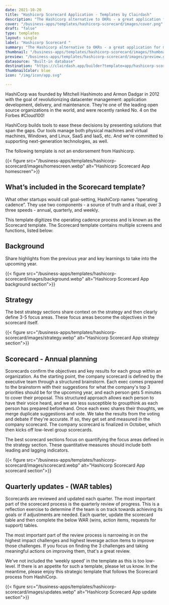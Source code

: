 ```yaml
---
date: 2021-10-20
title: "Hashicorp Scorecard Application - Templates by Clairdash"
description: "The Hashicorp alternative to OKRs - a great application for managing goals. Browse through our selection of free application templates and build an internal application in minutes."
cover: "/business-apps/templates/hashicorp-scorecard/images/cover.png"
draft: "false"
type: templates
layout: single
label: "Hashicorp Scorecard "
summary: "The Hashicorp alternative to OKRs - a great application for managing goals."
thumbnail: "/business-apps/templates/hashicorp-scorecard/images/thumbnail.jpg"
preview: "/business-apps/templates/hashicorp-scorecard/images/preview.gif"
datasource: "Built-in database"
destination: "https://clairdash.app/builder?template=app/hashicorp-scorecard"
thumbnailColor: blue
icon: "/img/icon/app.svg"

---
```


HashiCorp was founded by Mitchell Hashimoto and Armon Dadgar in 2012 with the goal of revolutionizing datacenter management: application development, delivery, and maintenance. They’re one of the leading open source organizations in the world, and were recently ranked No. 4 on the Forbes #Cloud100! 

HashiCorp builds tools to ease these decisions by presenting solutions that span the gaps. Our tools manage both physical machines and virtual machines, Windows, and Linux, SaaS and IaaS, etc. And we're committed to supporting next-generation technologies, as well.

The following template is not an endorsement from Hashicorp.

{{< figure src="/business-apps/templates/hashicorp-scorecard/images/homescreen.webp" alt="Hashicorp Scorecard App homescreen">}} 

## What’s included in the Scorecard template?

What other startups would call goal-setting, HashiCorp names “operating cadence”.  They use two components - a source of truth and a ritual, over 3 three speeds - annual, quarterly, and weekly.

This template digitizes the operating cadence process and is known as the Scorecard template. The Scorecard template contains multiple screens and functions, listed below:

## Background

Share highlights from the previous year and key learnings to take into the upcoming year. 

{{< figure src="/business-apps/templates/hashicorp-scorecard/images/background.webp" alt="Hashicorp Scorecard App background section">}} 

## Strategy

The best strategy sections share context on the strategy and then clearly define 3-5 focus areas. These focus areas become the objectives in the scorecard itself.

{{< figure src="/business-apps/templates/hashicorp-scorecard/images/strategy.webp" alt="Hashicorp Scorecard App strategy section">}} 

## Scorecard - Annual planning

Scorecards confirm the objectives and key results for each group within an organization. As the starting point, the company scorecard is defined by the executive team through a structured brainstorm. Each exec comes prepared to the brainstorm with their suggestions for what the company's top 3 priorities should be for the upcoming year, and each person gets 5 minutes to cover their proposal. This structured approach allows each person to have their voice heard, and we are less susceptible to groupthink as each person has prepared beforehand. Once each exec shares their thoughts, we merge duplicate suggestions and vote. We take the results from the voting and debate if they're accurate. If so, they get set and measured in the company scorecard. The company scorecard is finalized in October, which then kicks off low-level group scorecards.

The best scorecard sections focus on quantifying the focus areas defined in the strategy section. These quantitative measures should include both leading and lagging indicators. 

{{< figure src="/business-apps/templates/hashicorp-scorecard/images/scorecard.webp" alt="Hashicorp Scorecard App scorecard section">}} 

## Quarterly updates - (WAR tables)

Scorecards are reviewed and updated each quarter. The most important part of the scorecard process is the quarterly review of progress. This is a reflection exercise to determine if the team is on track towards achieving its goals or if adjustments are needed. Each quarter, update the scorecard table and then complete the below WAR (wins, action items, requests for support) tables.

The most important part of the review process is narrowing in on the highest impact challenges and highest leverage action items to improve those challenges. If you focus on finding the 3 challenges and taking meaningful actions on improving them, that's a great review. 

We’ve not included the ‘weekly speed’ in the template as this is too low-level. If there is an appetite for such a template, please let us know. In the meantime, please enjoy this strategic template that follows the Scorecard process from HashiCorp. 

{{< figure src="/business-apps/templates/hashicorp-scorecard/images/updates.webp" alt="Hashicorp Scorecard App update section">}} 

